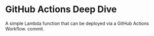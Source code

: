 # GitHub Actions Deep Dive

A simple Lambda function that can be deployed via a GitHub Actions Workflow. commit.
